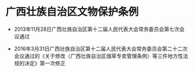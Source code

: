 # 广西壮族自治区文物保护条例

- 2013年11月28日广西壮族自治区第十二届人民代表大会常务委员会第七次会议通过

- 2016年3月31日广西壮族自治区第十二届人民代表大会常务委员会第二十二次会议通过的《关于修改〈广西壮族自治区烟草专卖管理条例〉等三件地方性法规的决定》第一次修正

<!-- INFO END -->